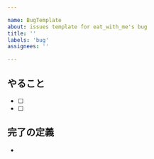 ```yaml
---

name: BugTemplate
about: issues template for eat_with_me's bug
title: ''
labels: 'bug'
assignees: ''

---
```


## やること
- [ ] 
- [ ] 

## 完了の定義
- 